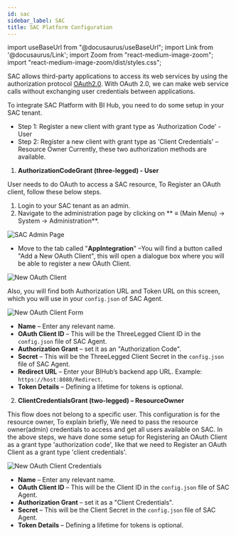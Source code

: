 ```yaml
---
id: sac 
sidebar_label: SAC
title: SAC Platform Configuration 
---
```


import useBaseUrl from "@docusaurus/useBaseUrl";
import Link from '@docusaurus/Link';
import Zoom from "react-medium-image-zoom";
import "react-medium-image-zoom/dist/styles.css";

SAC allows third-party applications to access its web services by using the authorization protocol [OAuth2.0](https://oauth.net/2/). With OAuth 2.0, we can make web service calls without exchanging user credentials between applications.

To integrate SAC Platform with BI Hub, you need to do some setup in your SAC tenant.
* Step 1: Register a new client with grant type as 'Authorization Code' - User
* Step 2: Register a new client with grant type as 'Client Credentials' –Resource Owner
Currently, these two authorization methods are available.

1. **AuthorizationCodeGrant (three-legged) - User**

User needs to do OAuth to access a SAC resource, To Register an OAuth client, follow these below steps.
1. Login to your SAC tenant as an admin.
1. Navigate to the administration page by clicking on ** ≡ (Main Menu) -> System -> Administration**.

<div style={{textAlign: 'center'}}>
  <Zoom>
<img alt="SAC Admin Page" src={useBaseUrl('/doc-images/sac/admin-page.png')}/>
  </Zoom>
</div>

- Move to the tab called "**AppIntegration**" –You will find a button called "Add a New OAuth Client", this will open a dialogue box where you will be able to register a new OAuth Client.

<div style={{textAlign: 'center'}}>
  <Zoom>
<img alt="New OAuth Client" src={useBaseUrl('/doc-images/sac/new-oauth-client.png')}/>
  </Zoom>
</div>

Also, you will find both Authorization URL and Token URL on this screen, which you will use in your `config.json` of SAC Agent.

<div style={{textAlign: 'center'}}>
  <Zoom>
<img alt="New OAuth Client Form" src={useBaseUrl('/doc-images/sac/new-oauth-client-form.png')}/>
  </Zoom>
</div>

- **Name** – Enter any relevant name.
- **OAuth Client ID** – This will be the ThreeLegged Client ID in the `config.json` file of SAC Agent.
- **Authorization Grant** – set it as an "Authorization Code".
- **Secret** – This will be the ThreeLegged Client Secret in the `config.json` file of SAC Agent.
- **Redirect URL** – Enter your BIHub’s backend app URL. Example: `https://host:8080/Redirect`.
- **Token Details** – Defining a lifetime for tokens is optional.

2. **ClientCredentialsGrant (two-legged) – ResourceOwner**

This flow does not belong to a specific user. This configuration is for the resource owner, To explain briefly, We need to pass the resource owner(admin) credentials to access and get all users available on SAC.
In the above steps, we have done some setup for Registering an OAuth Client as a grant type 'authorization code', like that we need to Register an OAuth Client as a grant type 'client credentials'.

<div style={{textAlign: 'center'}}>
  <Zoom>
<img alt="New OAuth Client Credentials" src={useBaseUrl('/doc-images/sac/new-oauth-client-credentials.png')}/>
  </Zoom>
</div>

- **Name** – Enter any relevant name.
- **OAuth Client ID** – This will be the Client ID in the `config.json` file of SAC Agent.
- **Authorization Grant** – set it as a "Client Credentials".
- **Secret** – This will be the Client Secret in the `config.json` file of SAC Agent.
- **Token Details** – Defining a lifetime for tokens is optional.